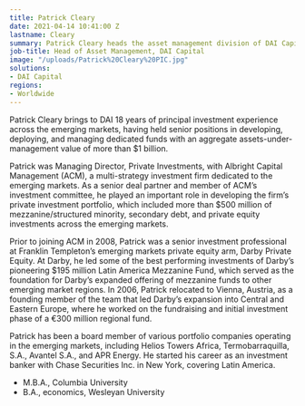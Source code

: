 ```yaml
---
title: Patrick Cleary
date: 2021-04-14 10:41:00 Z
lastname: Cleary
summary: Patrick Cleary heads the asset management division of DAI Capital.
job-title: Head of Asset Management, DAI Capital
image: "/uploads/Patrick%20Cleary%20PIC.jpg"
solutions:
- DAI Capital
regions:
- Worldwide
---
```


Patrick Cleary brings to DAI 18 years of principal investment experience across the emerging markets, having held senior positions in developing, deploying, and managing dedicated funds with an aggregate assets-under-management value of more than $1 billion.

Patrick was Managing Director, Private Investments, with Albright Capital Management (ACM), a multi-strategy investment firm dedicated to the emerging markets. As a senior deal partner and member of ACM’s investment committee, he played an important role in developing the firm’s private investment portfolio, which included more than $500 million of mezzanine/structured minority, secondary debt, and private equity investments across the emerging markets. 

Prior to joining ACM in 2008, Patrick was a senior investment professional at Franklin Templeton’s emerging markets private equity arm, Darby Private Equity. At Darby, he led some of the best performing investments of Darby’s pioneering $195 million Latin America Mezzanine Fund, which served as the foundation for Darby’s expanded offering of mezzanine funds to other emerging market regions. In 2006, Patrick relocated to Vienna, Austria, as a founding member of the team that led Darby’s expansion into Central and Eastern Europe, where he worked on the fundraising and initial investment phase of a €300 million regional fund. 

Patrick has been a board member of various portfolio companies operating in the emerging markets, including Helios Towers Africa, Termobarraquilla, S.A., Avantel S.A., and APR Energy. He started his career as an investment banker with Chase Securities Inc. in New York, covering Latin America.

* M.B.A., Columbia University
* B.A., economics, Wesleyan University